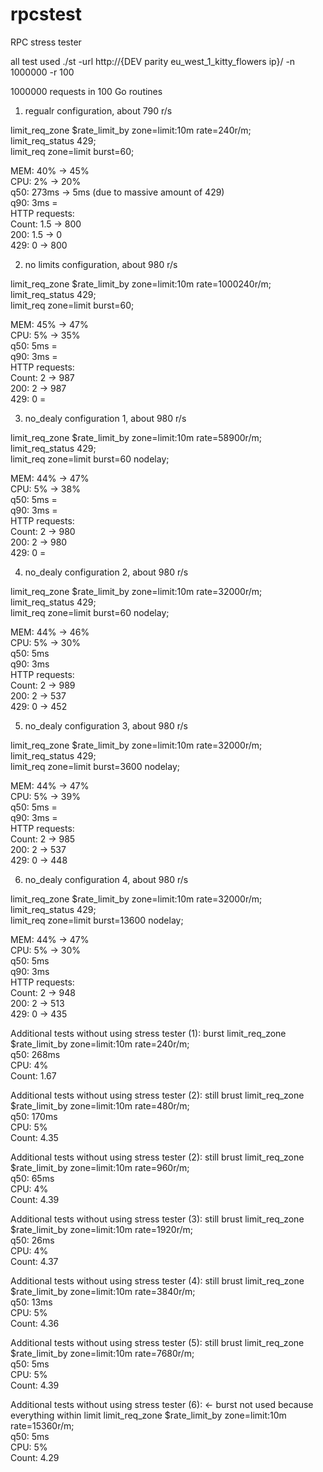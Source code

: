 # rpcstest
RPC stress tester

all test used ./st -url http://{DEV  parity eu_west_1_kitty_flowers ip}/ -n 1000000 -r 100  

1000000 requests in 100 Go routines  

1. regualr configuration, about 790 r/s  

limit_req_zone $rate_limit_by zone=limit:10m rate=240r/m;  
limit_req_status 429;  
limit_req zone=limit burst=60;  

MEM: 40% -> 45%  
CPU: 2% -> 20%  
q50: 273ms -> 5ms (due to massive amount of 429)  
q90: 3ms =  
HTTP requests:  
Count: 1.5 -> 800  
200: 1.5 -> 0  
429: 0 -> 800  

2. no limits configuration, about 980 r/s  

limit_req_zone $rate_limit_by zone=limit:10m rate=1000240r/m;  
limit_req_status 429;  
limit_req zone=limit burst=60;  

MEM: 45% -> 47%  
CPU: 5% -> 35%  
q50: 5ms =  
q90: 3ms =  
HTTP requests:  
Count: 2 -> 987  
200: 2 -> 987  
429: 0 =  

3. no_dealy configuration 1, about 980 r/s  

limit_req_zone $rate_limit_by zone=limit:10m rate=58900r/m;  
limit_req_status 429;  
limit_req zone=limit burst=60 nodelay;  

MEM: 44% -> 47%  
CPU: 5% -> 38%  
q50: 5ms =  
q90: 3ms =  
HTTP requests:  
Count: 2 -> 980  
200: 2 -> 980  
429: 0 =  

4. no_dealy configuration 2, about 980 r/s  

limit_req_zone $rate_limit_by zone=limit:10m rate=32000r/m;  
limit_req_status 429;  
limit_req zone=limit burst=60 nodelay;  

MEM: 44% -> 46%  
CPU: 5% -> 30%  
q50: 5ms  
q90: 3ms  
HTTP requests:  
Count: 2 -> 989  
200: 2 -> 537  
429: 0 -> 452  

5. no_dealy configuration 3, about 980 r/s  

limit_req_zone $rate_limit_by zone=limit:10m rate=32000r/m;  
limit_req_status 429;  
limit_req zone=limit burst=3600 nodelay;  

MEM: 44% -> 47%  
CPU: 5% -> 39%  
q50: 5ms =  
q90: 3ms =  
HTTP requests:  
Count: 2 -> 985  
200: 2 -> 537  
429: 0 -> 448  

6. no_dealy configuration 4, about 980 r/s  

limit_req_zone $rate_limit_by zone=limit:10m rate=32000r/m;  
limit_req_status 429;  
limit_req zone=limit burst=13600 nodelay;  

MEM: 44% -> 47%  
CPU: 5% -> 30%  
q50: 5ms  
q90: 3ms  
HTTP requests:  
Count: 2 -> 948  
200: 2 -> 513  
429: 0 -> 435  

Additional tests without using stress tester (1): burst
limit_req_zone $rate_limit_by zone=limit:10m rate=240r/m;  
q50: 268ms  
CPU: 4%  
Count: 1.67  

Additional tests without using stress tester (2): still brust
limit_req_zone $rate_limit_by zone=limit:10m rate=480r/m;  
q50: 170ms  
CPU: 5%  
Count: 4.35  


Additional tests without using stress tester (2): still brust
limit_req_zone $rate_limit_by zone=limit:10m rate=960r/m;  
q50: 65ms  
CPU: 4%  
Count: 4.39  

Additional tests without using stress tester (3): still brust
limit_req_zone $rate_limit_by zone=limit:10m rate=1920r/m;  
q50: 26ms  
CPU: 4%  
Count: 4.37  

Additional tests without using stress tester (4): still brust
limit_req_zone $rate_limit_by zone=limit:10m rate=3840r/m;  
q50: 13ms  
CPU: 5%  
Count: 4.36  

Additional tests without using stress tester (5): still brust
limit_req_zone $rate_limit_by zone=limit:10m rate=7680r/m;  
q50: 5ms  
CPU: 5%  
Count: 4.39  

Additional tests without using stress tester (6): <- burst not used because everything within limit
limit_req_zone $rate_limit_by zone=limit:10m rate=15360r/m;  
q50: 5ms  
CPU: 5%  
Count: 4.29  